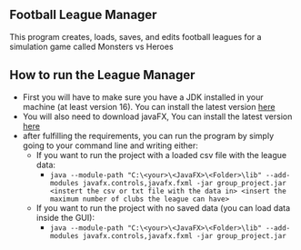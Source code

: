## Football League Manager
This program creates, loads, saves, and edits football leagues for a simulation game called Monsters vs Heroes

## How to run the League Manager
- First you will have to make sure you have a JDK installed in your machine (at least version 16). You can install the latest version [here](https://www.java.com/en/download/)
- You will also need to download javaFX, You can install the latest version [here](https://gluonhq.com/products/javafx/)
- after fulfilling the requirements, you can run the program by simply going to your command line and writing either:
    - If you want to run the project with a loaded csv file with the league data: 
        - `java --module-path "C:\<your>\<JavaFX>\<Folder>\lib" --add-modules javafx.controls,javafx.fxml -jar group_project.jar <instert the csv or txt file with the data in> <insert the maximum number of clubs the league can have>`
    - If you want to run the project with no saved data (you can load data inside the GUI):
        - `java --module-path "C:\<your>\<JavaFX>\<Folder>\lib" --add-modules javafx.controls,javafx.fxml -jar group_project.jar`
